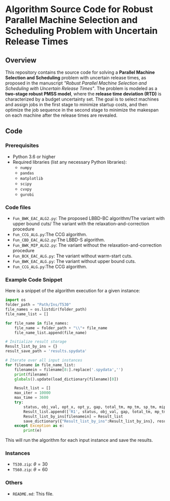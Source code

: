 # Algorithm Source Code for Robust Parallel Machine Selection and Scheduling Problem with Uncertain Release Times
## Overview
This repository contains the source code for solving a **Parallel Machine Selection and Scheduling** problem with uncertain release times, as proposed in the manuscript *"Robust Parallel Machine Selection and Scheduling with Uncertain Release Times"*. The problem is modeled as a **two-stage robust PMSS model**, where the **release time deviation (RTD)** is characterized by a budget uncertainty set. The goal is to select machines and assign jobs in the first stage to minimize startup costs, and then optimize the job sequence in the second stage to minimize the makespan on each machine after the release times are revealed.

## Code

### Prerequisites

- Python 3.6 or higher
- Required libraries (list any necessary Python libraries):
    - `numpy`
    - `pandas`
    - `matplotlib`
    - `scipy`
    - `cvxpy` 
    - `gurobi`
      
### Code files

- `Fun_BWK_EAC_ALG2.py`: The proposed LBBD-BC algorithm/The variant with upper bound cuts/ The variant with the relaxation-and-correction procedure
- `Fun_CCG_ALG.py`:The CCG algorithm.
- `Fun_CBD_EAC_ALG2.py`:The LBBD-S algorithm.
- `Fun_BWK_MIP_ALG2.py`: The variant without the relaxation-and-correction procedure
- `Fun_BCK_EAC_ALG.py`: The variant without warm-start cuts.
- `Fun_BWK_EAC_ALG.py`: The variant without upper bound cuts.
- `Fun_CCG_ALG.py`:The CCG algorithm.

### Example Code Snippet
Here is a snippet of the algorithm execution for a given instance:
```python
import os
folder_path = "Path/Ins/T530"
file_names = os.listdir(folder_path)
file_name_list = []

for file_name in file_names:
    file_name = folder_path + "\\"+ file_name
    file_name_list.append(file_name)

# Initialize result storage
Result_list_by_ins = {}
result_save_path = 'results.spydata'

# Iterate over all input instances
for filename in file_name_list:
    filenamein = filename[8:].replace('.spydata','')
    print(filename)
    globals().update(load_dictionary(filename)[0])

    Result_list = []
    max_iter = 10000
    max_time = 3600   
    try:
        status, obj_val, opt_x, opt_y, gap, total_tm, mp_tm, sp_tm, mip_tm, rel_tm, warm_time, node_num, sp_num, int_num, fra_num, mip_num, rel_num, gre_num, bk_cuts, wm_cuts = BWK2_EAC_main(jobs_num, machines_num, jobtabu, cost, process_time, release_time_mu, release_time_delta, Gamma, DT, cb_bk_cuts, cbw_cuts, max_iter, max_time)
        Result_list.append(['R1', status, obj_val, gap, total_tm, mp_tm, sp_tm, mip_tm, rel_tm, warm_time, node_num, sp_num, int_num, fra_num, mip_num, rel_num, gre_num, bk_cuts, wm_cuts])
        Result_list_by_ins[filenamein] = Result_list
        save_dictionary({"Result_list_by_ins":Result_list_by_ins}, result_save_path)
    except Exception as e:
        print(e)
```
This will run the algorithm for each input instance and save the results.

### Instances
- `T530.zip`: $\theta = 30$
- `T560.zip`: $\theta = 60$
  
### Others
- `README.md`: This file.
